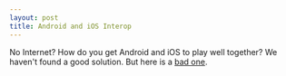 ```yaml
---
layout: post
title: Android and iOS Interop
---
```

No Internet? How do you get Android and iOS to play well together? We haven't found a good solution. But here is a [bad one](http://www.goland.org/thaliiosandroidinterop/).
